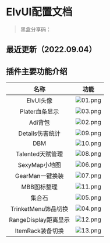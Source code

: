 # ElvUI配置文档

> 黑盒分享码： 

## **最近更新（2022.09.04）**


## 插件主要功能介绍


|名称|功能|
|:-:|:-:|
|ElvUI头像|![01.png](https://s2.loli.net/2022/09/04/ig9vDGbpQIm5YcR.png)|
|Plater血条显示|![03.png](https://s2.loli.net/2022/09/04/Y6nXIzHaSEFhdGW.png)|
|Adi背包|![02.png](https://s2.loli.net/2022/09/04/Y7Liez8A2ZmMEkf.png)|
|Details伤害统计|![09.png](https://s2.loli.net/2022/09/04/FehNBObp6DU4QC7.png)|
|DBM|![10.png](https://s2.loli.net/2022/09/04/lT1RO7AVgDjE26L.png)|
|Talented天赋管理|![08.png](https://s2.loli.net/2022/09/04/oBQZPamhDeSwFVp.png)|
|SexyMap小地图|![06.png](https://s2.loli.net/2022/09/04/BkreXFcSmZMgulH.png)|
|GearMan一键换装|![07.png](https://s2.loli.net/2022/09/04/syZVgwGKBSbtfxI.png)|
|MBB图标整理|![11.png](https://s2.loli.net/2022/09/04/iHrab2cx75hsSIN.png)|
|集合石|![05.png](https://s2.loli.net/2022/09/04/lME3rcTKobGht4L.png)|
|TrinketMenu饰品切换|![04.png](https://s2.loli.net/2022/09/04/sVlP3xq1QiJGIOM.png)|
|RangeDisplay距离显示|![12.png](https://s2.loli.net/2022/09/04/VTIGBgvEAKr5SYM.png)|
|ItemRack装备切换|![13.png](https://s2.loli.net/2022/09/04/UzEmwcfBCGb7uIJ.png)|